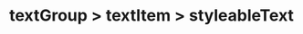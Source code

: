 ---
title: textGroup > textItem > styleableText
redirect_to: https://ucfopen.github.io/Obojobo-Docs/releases/v3.4.0/developers/obo_nodes/styleable_text
---